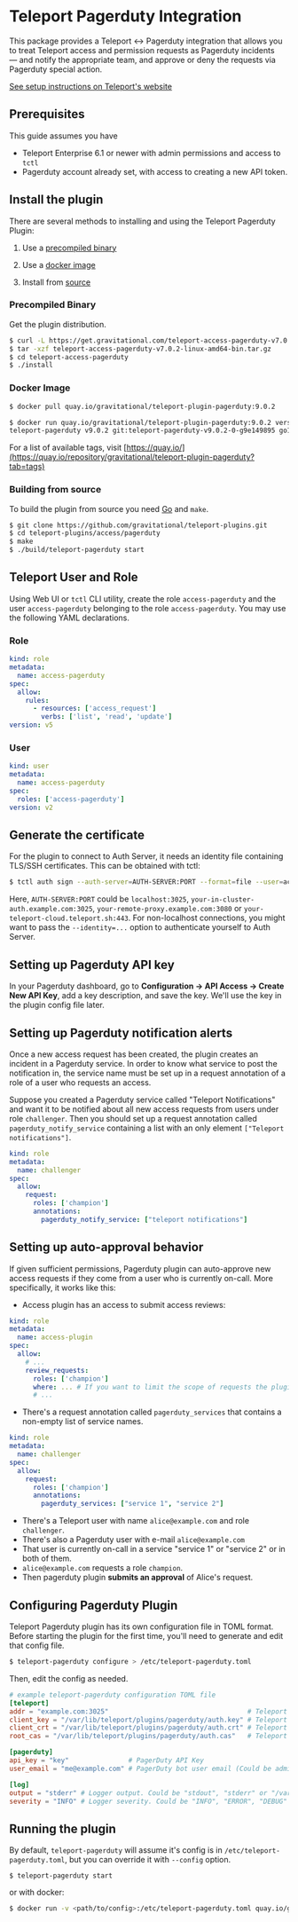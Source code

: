 # Teleport Pagerduty Integration

This package provides a Teleport <-> Pagerduty integration that allows you to
treat Teleport access and permission requests as Pagerduty incidents — and
notify the appropriate team, and approve or deny the requests via Pagerduty
special action.

[See setup instructions on Teleport's website](https://goteleport.com/teleport/docs/enterprise/workflow/ssh-approval-pagerduty/)

## Prerequisites

This guide assumes you have

- Teleport Enterprise 6.1 or newer with admin permissions and access to `tctl`
- Pagerduty account already set, with access to creating a new API token.

## Install the plugin

There are several methods to installing and using the Teleport Pagerduty Plugin:

1. Use a [precompiled binary](#precompiled-binary)

2. Use a [docker image](#docker-image)

3. Install from [source](#building-from-source)

### Precompiled Binary

Get the plugin distribution.

```bash
$ curl -L https://get.gravitational.com/teleport-access-pagerduty-v7.0.2-linux-amd64-bin.tar.gz
$ tar -xzf teleport-access-pagerduty-v7.0.2-linux-amd64-bin.tar.gz
$ cd teleport-access-pagerduty
$ ./install
```

### Docker Image
```bash
$ docker pull quay.io/gravitational/teleport-plugin-pagerduty:9.0.2
```

```bash
$ docker run quay.io/gravitational/teleport-plugin-pagerduty:9.0.2 version
teleport-pagerduty v9.0.2 git:teleport-pagerduty-v9.0.2-0-g9e149895 go1.17.8
```

For a list of available tags, visit [https://quay.io/](https://quay.io/repository/gravitational/teleport-plugin-pagerduty?tab=tags)

### Building from source

To build the plugin from source you need [Go](https://go.dev/) and `make`.

```bash
$ git clone https://github.com/gravitational/teleport-plugins.git
$ cd teleport-plugins/access/pagerduty
$ make
$ ./build/teleport-pagerduty start
```

## Teleport User and Role

Using Web UI or `tctl` CLI utility, create the role `access-pagerduty` and the user `access-pagerduty` belonging to the role `access-pagerduty`. You may use the following YAML declarations.

### Role

```yaml
kind: role
metadata:
  name: access-pagerduty
spec:
  allow:
    rules:
      - resources: ['access_request']
        verbs: ['list', 'read', 'update']
version: v5
```

### User

```yaml
kind: user
metadata:
  name: access-pagerduty
spec:
  roles: ['access-pagerduty']
version: v2
```

## Generate the certificate

For the plugin to connect to Auth Server, it needs an identity file containing TLS/SSH certificates. This can be obtained with tctl:

```bash
$ tctl auth sign --auth-server=AUTH-SERVER:PORT --format=file --user=access-pagerduty --out=/var/lib/teleport/plugins/pagerduty/auth_id --ttl=8760h
```

Here, `AUTH-SERVER:PORT` could be `localhost:3025`, `your-in-cluster-auth.example.com:3025`, `your-remote-proxy.example.com:3080` or `your-teleport-cloud.teleport.sh:443`. For non-localhost connections, you might want to pass the `--identity=...` option to authenticate yourself to Auth Server.

## Setting up Pagerduty API key

In your Pagerduty dashboard, go to **Configuration -> API Access -> Create New
API Key**, add a key description, and save the key. We'll use the key in the
plugin config file later.

## Setting up Pagerduty notification alerts

Once a new access request has been created, the plugin creates an incident in a Pagerduty service. In order to know what service to post the notification in, the service name must be set up in a request annotation of a role of a user who requests an access.

Suppose you created a Pagerduty service called "Teleport Notifications" and want it to be notified about all new access requests from users under role `challenger`. Then you should set up a request annotation called `pagerduty_notify_service` containing a list with an only element `["Teleport notifications"]`.

```yaml
kind: role
metadata:
  name: challenger
spec:
  allow:
    request:
      roles: ['champion']
      annotations:
        pagerduty_notify_service: ["teleport notifications"]
```

## Setting up auto-approval behavior

If given sufficient permissions, Pagerduty plugin can auto-approve new access requests if they come from a user who is currently on-call. More specifically, it works like this:

- Access plugin has an access to submit access reviews:
```yaml
kind: role
metadata:
  name: access-plugin
spec:
  allow:
    # ...
    review_requests:
      roles: ['champion']
      where: ... # If you want to limit the scope of requests the plugin can approve.
      # ...
```
- There's a request annotation called `pagerduty_services` that contains a non-empty list of service names.
```yaml
kind: role
metadata:
  name: challenger
spec:
  allow:
    request:
      roles: ['champion']
      annotations:
        pagerduty_services: ["service 1", "service 2"]
```
- There's a Teleport user with name `alice@example.com` and role `challenger`.
- There's also a Pagerduty user with e-mail `alice@example.com`
- That user is currently on-call in a service "service 1" or "service 2" or in both of them.
- `alice@example.com` requests a role `champion`.
- Then pagerduty plugin **submits an approval** of Alice's request.


## Configuring Pagerduty Plugin

Teleport Pagerduty plugin has its own configuration file in TOML format. Before
starting the plugin for the first time, you'll need to generate and edit that
config file.

```bash
$ teleport-pagerduty configure > /etc/teleport-pagerduty.toml
```

Then, edit the config as needed.

```TOML
# example teleport-pagerduty configuration TOML file
[teleport]
addr = "example.com:3025"                                   # Teleport Auth Server GRPC API address
client_key = "/var/lib/teleport/plugins/pagerduty/auth.key" # Teleport GRPC client secret key
client_crt = "/var/lib/teleport/plugins/pagerduty/auth.crt" # Teleport GRPC client certificate
root_cas = "/var/lib/teleport/plugins/pagerduty/auth.cas"   # Teleport cluster CA certs

[pagerduty]
api_key = "key"               # PagerDuty API Key
user_email = "me@example.com" # PagerDuty bot user email (Could be admin email)

[log]
output = "stderr" # Logger output. Could be "stdout", "stderr" or "/var/lib/teleport/pagerduty.log"
severity = "INFO" # Logger severity. Could be "INFO", "ERROR", "DEBUG" or "WARN".
```

## Running the plugin

By default, `teleport-pagerduty` will assume it's config is in
`/etc/teleport-pagerduty.toml`, but you can override it with `--config` option.

```
$ teleport-pagerduty start
```

or with docker:

```bash
$ docker run -v <path/to/config>:/etc/teleport-pagerduty.toml quay.io/gravitational/teleport-plugin-pagerduty:9.0.2 start
```
